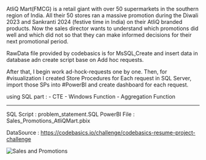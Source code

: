 AtliQ Mart(FMCG) is a retail giant with over 50 supermarkets in the southern region of India. All their 50 stores ran a massive promotion during the Diwali 2023 and Sankranti 2024 (festive time in India) on their AtliQ branded products. 
Now the sales director wants to understand which promotions did well and which did not so that they can make informed decisions for their next promotional period.

RawData file provided by codebasics is for MsSQL,Create and insert data in database adn create script base on Add hoc requests.

After that, I begin work ad-hock-requests one by one. Then, for #visualization I created Store Procedures for Each request in SQL Server, import those SPs into #PowerBI and create dashboard for each request.

using SQL part : - CTE - Windows Function - Aggregation Function

--------------
SQL Script : problem_statement.SQL
PowerBI File : Sales_Promotions_AtliQMart.pbix

DataSource : https://codebasics.io/challenge/codebasics-resume-project-challenge

![Sales and Promotions](https://github.com/manjeetkumawat/Sales-Promotions/assets/131505771/663f6571-c1a8-486d-9b49-4748eb0733a1)
